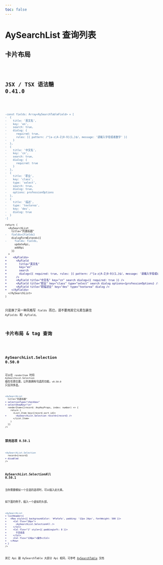 ```yaml
---
toc: false
---
```


# AySearchList 查询列表

## 卡片布局

<code src="./AySearchListDemo">

## JSX / TSX 语法糖 <Badge>0.41.0</Badge>

<code src="./AySearchListDemoTsx">

```diff
-const fields: Array<AySearchTableField> = [
-  {
-    title: '英文名',
-    key: 'en',
-    search: true,
-    dialog: {
-      required: true,
-      rules: [{ pattern: /^[a-z|A-Z|0-9]{1,}$/, message: '请输入字母或者数字' }]
-    }
-  },
-  {
-    title: '中文名',
-    key: 'cn',
-    search: true,
-    dialog: {
-      required: true
-    }
-  },
-  {
-    title: '职业',
-    key: 'class',
-    type: 'select',
-    search: true,
-    dialog: true,
-    options: professionOptions
-  },
-  {
-    title: '描述',
-    type: 'textarea',
-    key: 'des',
-    dialog: true
-  }
-]

return (
  <AySearchList
    title="列表标题"
-   fields={fields}
    dialogFormExtend={{
-     fields: fields,
      updateApi,
      addApi
    }}
  >
+    <AyFields>
+      <AyField
+        title="英文名"
+        key="en"
+        search
+        dialog={{ required: true, rules: [{ pattern: /^[a-z|A-Z|0-9]{1,}$/, message: '请输入字母或者数字' }] }}
+      />
+      <AyField title="中文名" key="cn" search dialog={{ required: true }} />
+      <AyField title="职业" key="class" type="select" search dialog options={professionOptions} />
+      <AyField title="职描述业" key="des" type="textarea" dialog />
+   </AyFields>
  </AySearchList>
)
```

只是换了另一种风格写 `fields` 而已，请不要用其它元素包裹住 `AyFields` 和 `AyField`。

## 卡片布局 & tag 查询

<code src="./AySearchListCardDemo">

## AySearchList.Selection <Badge>0.50.0</Badge>

可以在 `renderItem` 时将 `AySearchList.Selection` 插在任意位置，让列表拥有勾选的功能，`v0.50.0` 只支持多选。

```diff
<AySearchList
  title="列表标题"
+ selectionType="checkbox"
+ selectShowKey="cn"
  renderItem={(record: AnyKeyProps, index: number) => {
    return (
      <List.Item key={record.sort_id}>
+       <AySearchList.Selection record={record} />
      </List.Item>
    )
  }}
/>
```

### 禁用选项 <Badge>0.50.1</Badge>

```diff
<AySearchList.Selection
  record={record}
+ disabled
/>
```

### AySearchList.SelectionAll <Badge>0.50.1</Badge>

当你需要模拟一个全选的选项时，可以插入此元素。

如下面的例子，插入一个虚拟的头部。

```diff
<AySearchList
+ listHeader={
+   <Row style={{ backgroundColor: '#fafafa', padding: '12px 24px', fontWeight: 500 }}>
+     <Col flex="20px">
+       <AySearchList.SelectionAll />
+     </Col>
+     <Col flex="1" style={{ paddingLeft: 8 }}>
+       干员信息
+     </Col>
+     <Col flex="130px">操作</Col>
+   </Row>
+ }
/>
```

其它 Api 跟 AySearchTable 大部分 Api 相同，可参考 [AySearchTable](../table#参数) 文档
